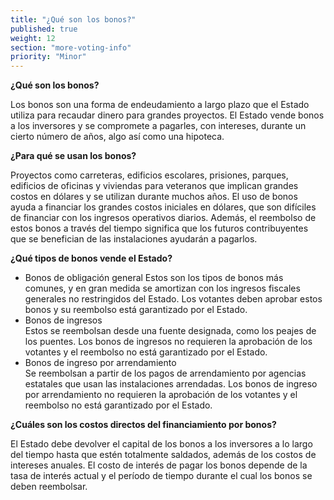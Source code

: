```yaml
---
title: "¿Qué son los bonos?"
published: true
weight: 12
section: "more-voting-info"
priority: "Minor"
---
```


**¿Qué son los bonos?**  

Los bonos son una forma de endeudamiento a largo plazo que el Estado utiliza para recaudar dinero para grandes proyectos. El Estado vende bonos a los inversores y se compromete a pagarles, con intereses, durante un cierto número de años, algo así como una hipoteca. 

**¿Para qué se usan los bonos?**  

Proyectos como carreteras, edificios escolares, prisiones, parques, edificios de oficinas y viviendas para veteranos que implican grandes costos en dólares y se utilizan durante muchos años. El uso de bonos ayuda a financiar los grandes costos iniciales en dólares, que son difíciles de financiar con los ingresos operativos diarios. Además, el reembolso de estos bonos a través del tiempo significa que los futuros contribuyentes que se benefician de las instalaciones ayudarán a pagarlos.

**¿Qué tipos de bonos vende el Estado?**  

- Bonos de obligación general 
	Estos son los tipos de bonos más comunes, y en gran medida se amortizan con los ingresos fiscales generales no restringidos del Estado. Los votantes deben aprobar estos bonos y su reembolso está garantizado por el Estado.
- Bonos de ingresos  
	Estos se reembolsan desde una fuente designada, como los peajes de los puentes. Los bonos de ingresos no requieren la aprobación de los votantes y el reembolso no está garantizado por el Estado.
- Bonos de ingreso por arrendamiento  
	Se reembolsan a partir de los pagos de arrendamiento por agencias estatales que usan las instalaciones arrendadas. Los bonos de ingreso por arrendamiento no requieren la aprobación de los votantes y el reembolso no está garantizado por el Estado. 

**¿Cuáles son los costos directos del financiamiento por bonos?**  

El Estado debe devolver el capital de los bonos a los inversores a lo largo del tiempo hasta que estén totalmente saldados, además de los costos de intereses anuales. El costo de interés de pagar los bonos depende de la tasa de interés actual y el período de tiempo durante el cual los bonos se deben reembolsar. 
